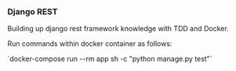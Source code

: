 ### Django REST

Building up django rest framework knowledge with TDD and Docker.

Run commands within docker container as follows: 

´docker-compose run --rm app sh -c "python manage.py test"´